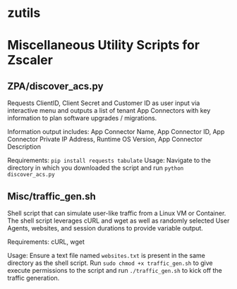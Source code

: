 # zutils

# Miscellaneous Utility Scripts for Zscaler

## ZPA/discover_acs.py
Requests ClientID, Client Secret and Customer ID as user input via interactive menu and outputs a list of tenant App Connectors with key information to plan software upgrades / migrations. 

Information output includes: App Connector Name, App Connector ID, App Connector Private IP Address, Runtime OS Version, App Connector Description

Requirements: `pip install requests tabulate`
Usage: Navigate to the directory in which you downloaded the script and run `python discover_acs.py`

## Misc/traffic_gen.sh

Shell script that can simulate user-like traffic from a Linux VM or Container. The shell script leverages cURL and wget as well as randomly selected User Agents, websites, and session durations to provide variable output. 

Requirements: cURL, wget

Usage: Ensure a text file named `websites.txt` is present in the same directory as the shell script. Run `sudo chmod +x traffic_gen.sh` to give execute permissions to the script and run `./traffic_gen.sh` to kick off the traffic generation. 
